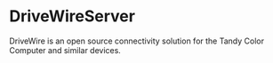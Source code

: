 # DriveWireServer
DriveWire is an open source connectivity solution for the Tandy Color Computer and similar devices.
